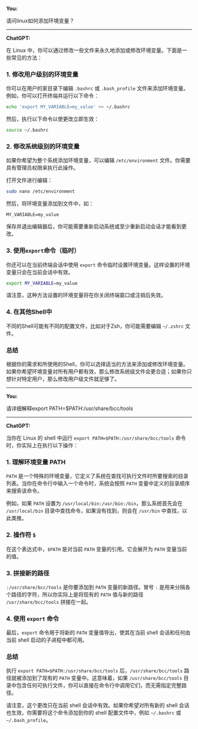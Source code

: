 **You:**

请问linux如何添加环境变量？

* * *

**ChatGPT:**

在 Linux 中，你可以通过修改一些文件来永久地添加或修改环境变量。下面是一些常见的方法：

### 1. 修改用户级别的环境变量

你可以在用户的家目录下编辑 `.bashrc` 或 `.bash_profile` 文件来添加环境变量。例如，你可以打开终端并运行以下命令：

```bash
echo 'export MY_VARIABLE=my_value' >> ~/.bashrc
```

然后，执行以下命令以使更改立即生效：

```bash
source ~/.bashrc
```

### 2. 修改系统级别的环境变量

如果你希望为整个系统添加环境变量，可以编辑 `/etc/environment` 文件。你需要具有管理员权限来执行此操作。

打开文件进行编辑：

```bash
sudo nano /etc/environment
```

然后，将环境变量添加到文件中，如：

```plaintext
MY_VARIABLE=my_value
```

保存并退出编辑器后，你可能需要重新启动系统或至少重新启动会话才能看到更改。

### 3. 使用`export`命令（临时）

你还可以在当前终端会话中使用 `export` 命令临时设置环境变量。这样设置的环境变量只会在当前会话中有效。

```bash
export MY_VARIABLE=my_value
```

请注意，这种方法设置的环境变量将在你关闭终端窗口或注销后失效。

### 4. 在其他Shell中

不同的Shell可能有不同的配置文件，比如对于Zsh，你可能需要编辑 `~/.zshrc` 文件。

### 总结

根据你的需求和所使用的Shell，你可以选择适当的方法来添加或修改环境变量。如果你希望环境变量对所有用户都有效，那么修改系统级文件会更合适；如果你只想针对特定用户，那么修改用户级文件就足够了。

* * *

**You:**

请详细解释export PATH=$PATH:/usr/share/bcc/tools

* * *

**ChatGPT:**

当你在 Linux 的 shell 中运行 `export PATH=$PATH:/usr/share/bcc/tools` 命令时，你实际上在执行以下操作：

### 1. 理解环境变量 PATH

`PATH` 是一个特殊的环境变量，它定义了系统在查找可执行文件时所要搜索的目录列表。当你在命令行中输入一个命令时，系统会按照 `PATH` 变量中定义的目录顺序来搜索该命令。

例如，如果 `PATH` 设置为 `/usr/local/bin:/usr/bin:/bin`，那么系统首先会在 `/usr/local/bin` 目录中查找命令，如果没有找到，则会在 `/usr/bin` 中查找，以此类推。

### 2. 操作符 `$`

在这个表达式中，`$PATH` 是对当前 `PATH` 变量的引用。它会展开为 `PATH` 变量当前的值。

### 3. 拼接新的路径

`:/usr/share/bcc/tools` 是你要添加到 `PATH` 变量的新路径。冒号 `:` 是用来分隔各个路径的字符，所以你实际上是将现有的 `PATH` 值与新的路径 `/usr/share/bcc/tools` 拼接在一起。

### 4. 使用 `export` 命令

最后，`export` 命令用于将新的 `PATH` 变量值导出，使其在当前 shell 会话和任何由当前 shell 启动的子进程中都可用。

### 总结

执行 `export PATH=$PATH:/usr/share/bcc/tools` 后，`/usr/share/bcc/tools` 路径就被添加到了现有的 `PATH` 变量中。这意味着，如果 `/usr/share/bcc/tools` 目录中包含任何可执行文件，你可以直接在命令行中调用它们，而无需指定完整路径。

请注意，这个更改只在当前 shell 会话中有效。如果你希望对所有新的 shell 会话也生效，你需要将这个命令添加到你的 shell 配置文件中，例如 `~/.bashrc` 或 `~/.bash_profile`。